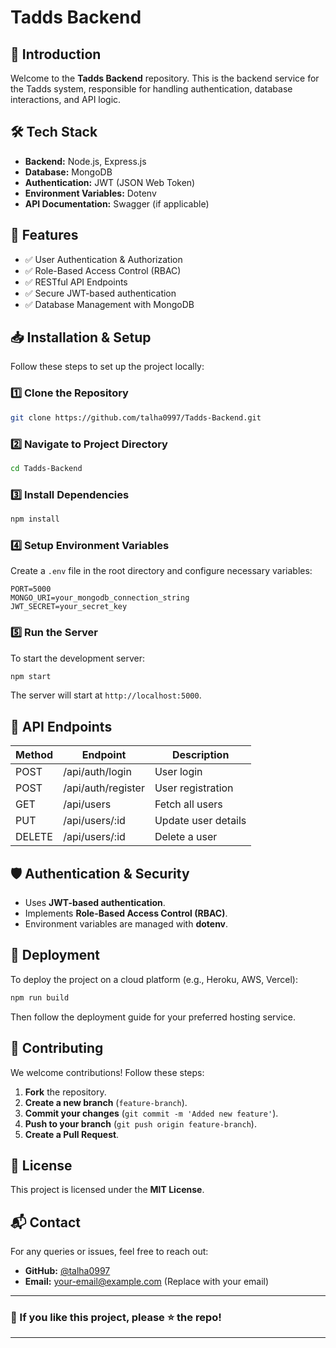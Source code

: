 # Tadds Backend

## 🚀 Introduction
Welcome to the **Tadds Backend** repository. This is the backend service for the Tadds system, responsible for handling authentication, database interactions, and API logic.

## 🛠 Tech Stack
- **Backend:** Node.js, Express.js
- **Database:** MongoDB
- **Authentication:** JWT (JSON Web Token)
- **Environment Variables:** Dotenv
- **API Documentation:** Swagger (if applicable)

## 🎯 Features
- ✅ User Authentication & Authorization
- ✅ Role-Based Access Control (RBAC)
- ✅ RESTful API Endpoints
- ✅ Secure JWT-based authentication
- ✅ Database Management with MongoDB

## 📥 Installation & Setup
Follow these steps to set up the project locally:

### 1️⃣ Clone the Repository
```bash
git clone https://github.com/talha0997/Tadds-Backend.git
```

### 2️⃣ Navigate to Project Directory
```bash
cd Tadds-Backend
```

### 3️⃣ Install Dependencies
```bash
npm install
```

### 4️⃣ Setup Environment Variables
Create a `.env` file in the root directory and configure necessary variables:
```env
PORT=5000
MONGO_URI=your_mongodb_connection_string
JWT_SECRET=your_secret_key
```

### 5️⃣ Run the Server
To start the development server:
```bash
npm start
```

The server will start at `http://localhost:5000`.

## 📡 API Endpoints
| Method | Endpoint         | Description              |
|--------|-----------------|--------------------------|
| POST   | /api/auth/login | User login               |
| POST   | /api/auth/register | User registration    |
| GET    | /api/users      | Fetch all users          |
| PUT    | /api/users/:id  | Update user details      |
| DELETE | /api/users/:id  | Delete a user            |

## 🛡 Authentication & Security
- Uses **JWT-based authentication**.
- Implements **Role-Based Access Control (RBAC)**.
- Environment variables are managed with **dotenv**.

## 🚀 Deployment
To deploy the project on a cloud platform (e.g., Heroku, AWS, Vercel):
```bash
npm run build
```
Then follow the deployment guide for your preferred hosting service.

## 🤝 Contributing
We welcome contributions! Follow these steps:
1. **Fork** the repository.
2. **Create a new branch** (`feature-branch`).
3. **Commit your changes** (`git commit -m 'Added new feature'`).
4. **Push to your branch** (`git push origin feature-branch`).
5. **Create a Pull Request**.

## 📄 License
This project is licensed under the **MIT License**.

## 📬 Contact
For any queries or issues, feel free to reach out:
- **GitHub:** [@talha0997](https://github.com/talha0997)
- **Email:** your-email@example.com (Replace with your email)

---
### 🌟 If you like this project, please ⭐ the repo!
---

